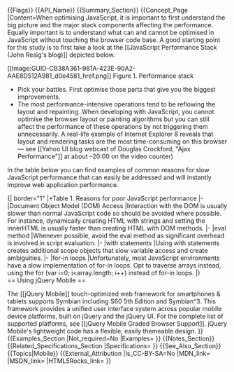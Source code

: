 {{Flags}}
{{API_Name}}
{{Summary_Section}}
{{Concept_Page
|Content=When optimising JavaScript, it is important to first understand
the big picture and the major stack components affecting the performance.
Equally important is to understand what can and cannot be optimised
in JavaScript without touching the browser code base. A good starting
point for this study is to first take a look at the [[JavaScript Performance Stack (John Resig's blog)]] depicted below.

  [[Image:GUID-CB38A361-981A-423E-90A2-AAE8D512A981_d0e4581_href.png]] Figure 1. Performance stack 
* Pick your battles. First optimise those parts that give you the biggest improvements.
* The most performance-intensive operations tend to be reflowing the layout and repainting. When developing with JavaScript, you cannot optimise the browser layout or painting algorithms but you can still affect the performance of these operations by not triggering them unnecessarily. A real-life example of Internet Explorer 8 reveals that layout and rendering tasks are the most time-consuming on this browser — see [[Yahoo UI blog webcast of Douglas Crockford, "Ajax Performance"]] at about –20:00 on the video counter)
 
In the table below you can find examples of common reasons for
slow JavaScript performance that can easily be addressed and will
instantly improve web application performance.

                    
{| border="1"
|+Table 1. Reasons
for poor JavaScript performance
|-
|Document Object Model (DOM) Access
|Interaction with the DOM is usually slower than normal JavaScript
code so should be avoided where possible. For instance, dynamically
creating HTML with strings and setting the innerHTML is usually faster
than creating HTML with DOM methods.
|-
|eval method
|Whenever possible, avoid the eval method as
significant overhead is involved in script evaluation.
|-
|with statements
|Using with statements creates additional scope
objects that slow variable access and create ambiguities.
|-
|for-in loops
|Unfortunately, most JavaScript environments have a slow implementation
of for-in loops. Opt to traverse arrays instead,
using the for (var i=0; i&lt;array.length; i++) instead
of for-in loops.
|}  
== Using jQuery Mobile ==

The [[jQuery Mobile]] touch-optimized web framework
for smartphones &amp; tablets supports Symbian including S60 5th Edition
and Symbian^3. This framework provides a unified user interface system
across popular mobile device platforms, built on jQuery and the jQuery
UI. For the complete list of supported platforms, see [[jQuery Mobile Graded Browser Support]]. jQuery Mobile's lightweight code has
a flexible, easily themeable design.
}}
{{Examples_Section
|Not_required=No
|Examples=
}}
{{Notes_Section}}
{{Related_Specifications_Section
|Specifications=
}}
{{See_Also_Section}}
{{Topics|Mobile}}
{{External_Attribution
|Is_CC-BY-SA=No
|MDN_link=
|MSDN_link=
|HTML5Rocks_link=
}}